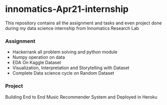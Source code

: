# innomatics-Apr21-internship
This repository contains all the assignment and tasks and even project done during my data science internship from Innomatics Research Lab

### Assignment
+ Hackerrank all problem solving and python module
+ Numpy operation on data
+ EDA On Kaggle Dataset
+ Visualization, Interpretation and Storytelling with Dataset
+ Complete Data science cycle on Random Dataset

### Project
Building End to End Music Recommender System and Deployed in Heroku

